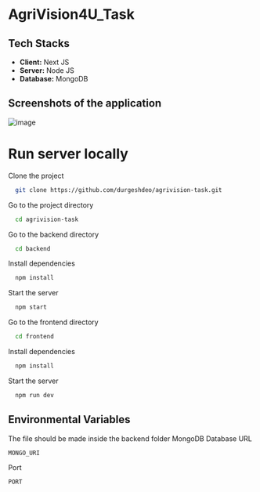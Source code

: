 # AgriVision4U_Task

## Tech Stacks

- **Client:** Next JS
- **Server:** Node JS
- **Database:** MongoDB

## Screenshots of the application

![image](https://github.com/user-attachments/assets/73f9a1ee-e224-4e77-b34f-5b1640b9c850)




# Run server locally

Clone the project

```bash
  git clone https://github.com/durgeshdeo/agrivision-task.git
```


Go to the project directory

```bash
  cd agrivision-task
```


Go to the backend directory

```bash
  cd backend
```

Install dependencies

```bash
  npm install
```

Start the server

```bash
  npm start
```

Go to the frontend directory

```bash
  cd frontend
```

Install dependencies

```bash
  npm install
```

Start the server

```bash
  npm run dev
```

## Environmental Variables
The file should be made inside the backend folder
MongoDB Database URL 
```bash
MONGO_URI
```

Port
```bash
PORT
```
